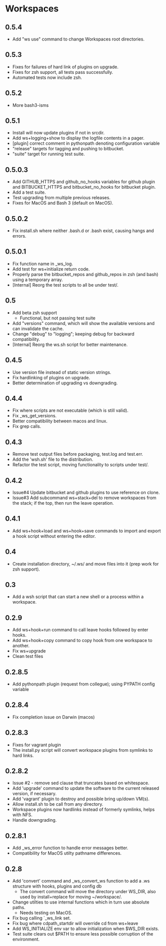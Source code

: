 # Workspaces

## 0.5.4
* Add "ws use" command to change Workspaces root directories.

## 0.5.3
* Fixes for failures of hard link of plugins on upgrade.
* Fixes for zsh support, all tests pass successfully.
* Automated tests now include zsh.

## 0.5.2
* More bash3-isms

## 0.5.1
* Install will now update plugins if not in srcdir.
* Add ws+logging+show to display the logfile contents in a pager.
* [plugin] correct comment in pythonpath denoting configuration variable
* "release" targets for tagging and pushing to bitbucket.
* "suite" target for running test suite.

## 0.5.0.3
* Add GITHUB\_HTTPS and github\_no\_hooks variables for github plugin and BITBUCKET\_HTTPS and
  bitbucket\_no\_hooks for bitbucket plugin.
* Add a test suite.
* Test upgrading from multiple previous releases.
* Fixes for MacOS and Bash 3 (default on MacOS).

## 0.5.0.2
* Fix install.sh where neither .bash.d or .bash exist, causing hangs and errors.

## 0.5.0.1
* Fix function name in \_ws\_log.
* Add test for ws+initialize return code.
* Properly parse the bitbucket\_repos and github\_repos in zsh (and bash) using a temporary
  array.
* [Internal] Reorg the test scripts to all be under test/.

## 0.5
* Add beta zsh support
  * Functional, but not passing test suite
* Add "versions" command, which will show the available versions and can invalidate
  the cache.
* Change "debug" to "logging"; keeping debug for backward compatibility.
* [Internal] Reorg the ws.sh script for better maintenance.

## 0.4.5
* Use version file instead of static version strings.
* Fix hardlinking of plugins on upgrade.
* Better determination of upgrading vs downgrading.

## 0.4.4
* Fix where scripts are not executable (which is still valid).
* Fix \_ws\_get\_versions.
* Better compatibility between macos and linux.
* Fix grep calls.

## 0.4.3
* Remove test output files before packaging, test.log and test.err.
* Add the 'wsh.sh' file to the distribution.
* Refactor the test script, moving functionality to scripts under test/.

## 0.4.2
* Issue#4 Update bitbucket and github plugins to use reference on clone.
* Issue#3 Add subcommand ws+stack+del to remove workspaces from the stack; if the top, then run the
  leave operation.

## 0.4.1
* Add ws+hook+load and ws+hook+save commands to import and export a hook script without entering
  the editor.

## 0.4
* Create installation directory, ~/.ws/ and move files into it (prep work for zsh support).

## 0.3
* Add a wsh script that can start a new shell or a process within a workspace.

## 0.2.9
* Add ws+hook+run command to call leave hooks followed by enter hooks.
* Add ws+hook+copy command to copy hook from one workspace to another.
* Fix ws+upgrade
* Clean test files

## 0.2.8.5
* Add pythonpath plugin (request from collegue); using PYPATH config variable

## 0.2.8.4
* Fix completion issue on Darwin (macos)

## 0.2.8.3
* Fixes for vagrant plugin
* The install.py script will convert workspace plugins from symlinks to hard
  links.

## 0.2.8.2

* Issue #2 - remove sed clause that truncates based on whitespace.
* Add 'upgrade' command to update the software to the current released
  version, if necessary.
* Add 'vagrant' plugin to destroy and possible bring up/down VM(s).
* Allow install.sh to be call from any directory.
* Workspace plugins now hardlinks instead of formerly symlinks, helps with NFS.
* Handle downgrading.

## 0.2.8.1

* Add \_ws\_error function to handle error messages better.
* Compatibility for MacOS utilty pathname differences.

## 0.2.8

* Add 'convert' command and \_ws\_convert\_ws function to add a .ws structure
  with hooks, plugins and config db
    * The convert command will move the directory under WS\_DIR, also used by
      install+replace for moving ~/workspace/.
* Change utilties to use internal functions which in turn use absolute paths.
    * Needs testing on MacOS.
* Fix bug calling `_ws_link set.
* Fix bug where cdpath\_startdir will override cd from ws+leave
* Add WS_INITIALIZE env var to allow initialization when $WS_DIR exists.
* Test suite clears out $PATH to ensure less possible corruption of the
  environment.
